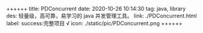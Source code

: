 ++++++
title: PDConcurrent
date: 2020-10-26 10:14:30
tag: java, library
des: 轻量级，高可靠，易学习的 java 并发管理工具。
link: ./PDConcurrent.html
label: success:完整项目 √
icon: ./static/pic/PDConcurrent.png
++++++